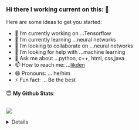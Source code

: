 ### Hi there I working current on this: 👋



Here are some ideas to get you started:

- 🔭 I’m currently working on ...Tensorflow
- 🌱 I’m currently learning ...neural networks
- 👯 I’m looking to collaborate on ...neural networks
- 🤔 I’m looking for help with ...machine learning 
- 💬 Ask me about ...python, c++, html, css,java
- 📫 How to reach me: ...[likden](https://www.linkedin.com/in/aditya-rajpurohit-07a230200/)
- 😄 Pronouns: ... he/him
- ⚡ Fun fact: ... Be the best 

<summary> 😇 <b>My Github Stats</b>: </summary>

<br>

<p align>
  <img src = "https://github-readme-stats.vercel.app/api?username=adiraj47&count_private=true">
  <!-- <img src = "https://github-readme-stats.vercel.app/api/top-langs/?username=adiraj47&hide=css,js,html&theme=tokyonight"> -->
</p>



<details> 
